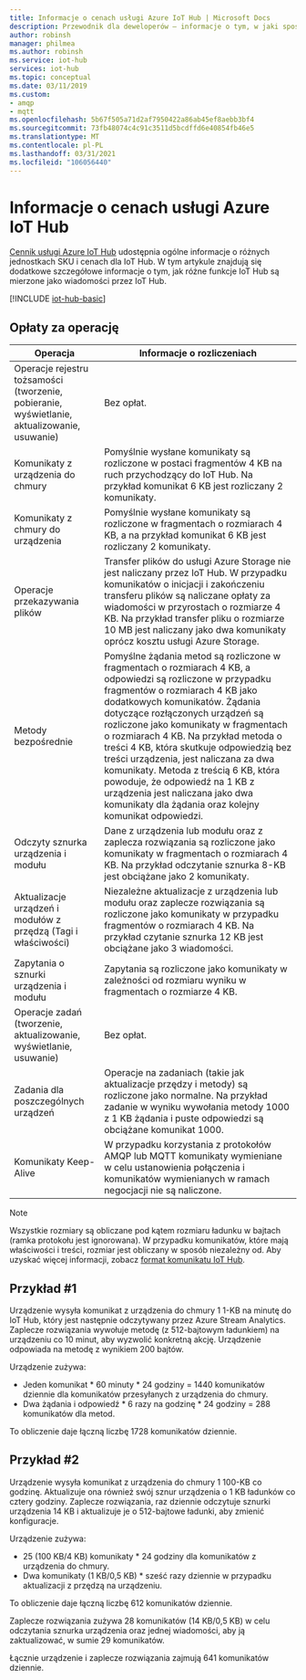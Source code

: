 ```yaml
---
title: Informacje o cenach usługi Azure IoT Hub | Microsoft Docs
description: Przewodnik dla deweloperów — informacje o tym, w jaki sposób pomiary i ceny współdziałają z IoT Hub uwzględnieniem przykładowych przykładów.
author: robinsh
manager: philmea
ms.author: robinsh
ms.service: iot-hub
services: iot-hub
ms.topic: conceptual
ms.date: 03/11/2019
ms.custom:
- amqp
- mqtt
ms.openlocfilehash: 5b67f505a71d2af7950422a86ab45ef8aebb3bf4
ms.sourcegitcommit: 73fb48074c4c91c3511d5bcdffd6e40854fb46e5
ms.translationtype: MT
ms.contentlocale: pl-PL
ms.lasthandoff: 03/31/2021
ms.locfileid: "106056440"
---
```

# <a name="azure-iot-hub-pricing-information"></a>Informacje o cenach usługi Azure IoT Hub

[Cennik usługi Azure IoT Hub](https://azure.microsoft.com/pricing/details/iot-hub) udostępnia ogólne informacje o różnych jednostkach SKU i cenach dla IoT Hub. W tym artykule znajdują się dodatkowe szczegółowe informacje o tym, jak różne funkcje IoT Hub są mierzone jako wiadomości przez IoT Hub.

[!INCLUDE [iot-hub-basic](../../includes/iot-hub-basic-partial.md)]

## <a name="charges-per-operation"></a>Opłaty za operację

| Operacja | Informacje o rozliczeniach | 
| --------- | ------------------- |
| Operacje rejestru tożsamości <br/> (tworzenie, pobieranie, wyświetlanie, aktualizowanie, usuwanie) | Bez opłat. |
| Komunikaty z urządzenia do chmury | Pomyślnie wysłane komunikaty są rozliczone w postaci fragmentów 4 KB na ruch przychodzący do IoT Hub. Na przykład komunikat 6 KB jest rozliczany 2 komunikaty. |
| Komunikaty z chmury do urządzenia | Pomyślnie wysłane komunikaty są rozliczone w fragmentach o rozmiarach 4 KB, a na przykład komunikat 6 KB jest rozliczany 2 komunikaty. |
| Operacje przekazywania plików | Transfer plików do usługi Azure Storage nie jest naliczany przez IoT Hub. W przypadku komunikatów o inicjacji i zakończeniu transferu plików są naliczane opłaty za wiadomości w przyrostach o rozmiarze 4 KB. Na przykład transfer pliku o rozmiarze 10 MB jest naliczany jako dwa komunikaty oprócz kosztu usługi Azure Storage. |
| Metody bezpośrednie | Pomyślne żądania metod są rozliczone w fragmentach o rozmiarach 4 KB, a odpowiedzi są rozliczone w przypadku fragmentów o rozmiarach 4 KB jako dodatkowych komunikatów. Żądania dotyczące rozłączonych urządzeń są rozliczone jako komunikaty w fragmentach o rozmiarach 4 KB. Na przykład metoda o treści 4 KB, która skutkuje odpowiedzią bez treści urządzenia, jest naliczana za dwa komunikaty. Metoda z treścią 6 KB, która powoduje, że odpowiedź na 1 KB z urządzenia jest naliczana jako dwa komunikaty dla żądania oraz kolejny komunikat odpowiedzi. |
| Odczyty sznurka urządzenia i modułu | Dane z urządzenia lub modułu oraz z zaplecza rozwiązania są rozliczone jako komunikaty w fragmentach o rozmiarach 4 KB. Na przykład odczytanie sznurka 8-KB jest obciążane jako 2 komunikaty. |
| Aktualizacje urządzeń i modułów z przędzą (Tagi i właściwości) | Niezależne aktualizacje z urządzenia lub modułu oraz zaplecze rozwiązania są rozliczone jako komunikaty w przypadku fragmentów o rozmiarach 4 KB. Na przykład czytanie sznurka 12 KB jest obciążane jako 3 wiadomości. |
| Zapytania o sznurki urządzenia i modułu | Zapytania są rozliczone jako komunikaty w zależności od rozmiaru wyniku w fragmentach o rozmiarze 4 KB. |
| Operacje zadań <br/> (tworzenie, aktualizowanie, wyświetlanie, usuwanie) | Bez opłat. |
| Zadania dla poszczególnych urządzeń | Operacje na zadaniach (takie jak aktualizacje przędzy i metody) są rozliczone jako normalne. Na przykład zadanie w wyniku wywołania metody 1000 z 1 KB żądania i puste odpowiedzi są obciążane komunikat 1000. |
| Komunikaty Keep-Alive | W przypadku korzystania z protokołów AMQP lub MQTT komunikaty wymieniane w celu ustanowienia połączenia i komunikatów wymienianych w ramach negocjacji nie są naliczone. |

> [!NOTE]
> Wszystkie rozmiary są obliczane pod kątem rozmiaru ładunku w bajtach (ramka protokołu jest ignorowana). W przypadku komunikatów, które mają właściwości i treści, rozmiar jest obliczany w sposób niezależny od. Aby uzyskać więcej informacji, zobacz [format komunikatu IoT Hub](iot-hub-devguide-messages-construct.md).

## <a name="example-1"></a>Przykład #1

Urządzenie wysyła komunikat z urządzenia do chmury 1 1-KB na minutę do IoT Hub, który jest następnie odczytywany przez Azure Stream Analytics. Zaplecze rozwiązania wywołuje metodę (z 512-bajtowym ładunkiem) na urządzeniu co 10 minut, aby wyzwolić konkretną akcję. Urządzenie odpowiada na metodę z wynikiem 200 bajtów.

Urządzenie zużywa:

* Jeden komunikat * 60 minuty * 24 godziny = 1440 komunikatów dziennie dla komunikatów przesyłanych z urządzenia do chmury.
* Dwa żądania i odpowiedź * 6 razy na godzinę * 24 godziny = 288 komunikatów dla metod.

To obliczenie daje łączną liczbę 1728 komunikatów dziennie.

## <a name="example-2"></a>Przykład #2

Urządzenie wysyła komunikat z urządzenia do chmury 1 100-KB co godzinę. Aktualizuje ona również swój sznur urządzenia o 1 KB ładunków co cztery godziny. Zaplecze rozwiązania, raz dziennie odczytuje sznurki urządzenia 14 KB i aktualizuje je o 512-bajtowe ładunki, aby zmienić konfiguracje.

Urządzenie zużywa:

* 25 (100 KB/4 KB) komunikaty * 24 godziny dla komunikatów z urządzenia do chmury.
* Dwa komunikaty (1 KB/0,5 KB) * sześć razy dziennie w przypadku aktualizacji z przędzą na urządzeniu.

To obliczenie daje łączną liczbę 612 komunikatów dziennie.

Zaplecze rozwiązania zużywa 28 komunikatów (14 KB/0,5 KB) w celu odczytania sznurka urządzenia oraz jednej wiadomości, aby ją zaktualizować, w sumie 29 komunikatów.

Łącznie urządzenie i zaplecze rozwiązania zajmują 641 komunikatów dziennie.
